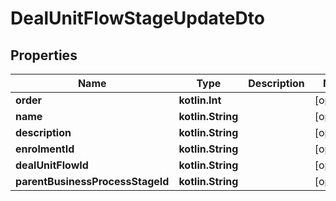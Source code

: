 
# DealUnitFlowStageUpdateDto

## Properties
| Name | Type | Description | Notes |
| ------------ | ------------- | ------------- | ------------- |
| **order** | **kotlin.Int** |  |  [optional] |
| **name** | **kotlin.String** |  |  [optional] |
| **description** | **kotlin.String** |  |  [optional] |
| **enrolmentId** | **kotlin.String** |  |  [optional] |
| **dealUnitFlowId** | **kotlin.String** |  |  [optional] |
| **parentBusinessProcessStageId** | **kotlin.String** |  |  [optional] |



